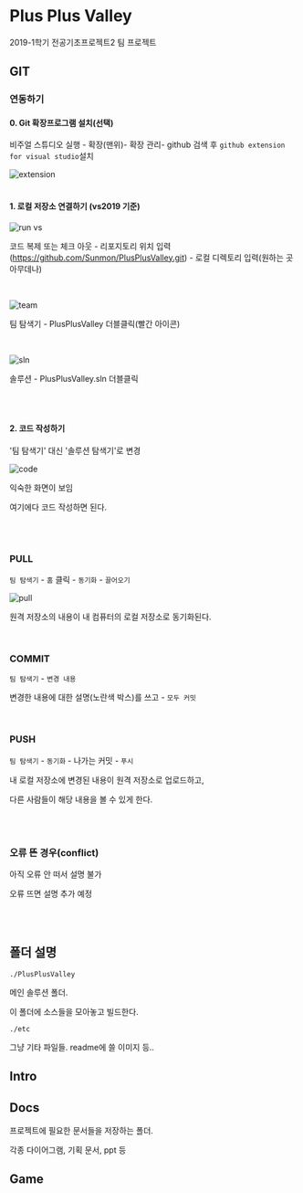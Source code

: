 # Plus Plus Valley

2019-1학기 전공기초프로젝트2 팀 프로젝트


## GIT

### 연동하기

#### 0. Git 확장프로그램 설치(선택)

비주얼 스튜디오 실행 - 확장(맨위)- 확장 관리- github 검색 후 `github extension for visual studio`설치

![extension](./etc/extension.JPG)
<br>
<br>

#### 1. 로컬 저장소 연결하기 (vs2019 기준)

![run vs](./etc/vsrun2.JPG)

코드 복제 또는 체크 아웃 - 리포지토리 위치 입력 (https://github.com/Sunmon/PlusPlusValley.git) - 로컬 디렉토리 입력(원하는 곳 아무데나)

<br>

![team](./etc/team.JPG)

팀 탐색기 - PlusPlusValley 더블클릭(빨간 아이콘)

<br>

![sln](./etc/sln.JPG)

솔루션 - PlusPlusValley.sln 더블클릭

<br>

<br>


#### 2. 코드 작성하기

'팀 탐색기' 대신 '솔루션 탐색기'로 변경

![code](./etc/code.JPG)

익숙한 화면이 보임

여기에다 코드 작성하면 된다.


<br>

<br>


### PULL

`팀 탐색기` - `홈` 클릭 - `동기화` - `끌어오기`

![pull](./etc/pull.JPG)

원격 저장소의 내용이 내 컴퓨터의 로컬 저장소로 동기화된다.

<br>

### COMMIT

`팀 탐색기` - `변경 내용`

변경한 내용에 대한 설명(노란색 박스)를 쓰고 - `모두 커밋`

<br>


### PUSH

`팀 탐색기` - `동기화` - 나가는 커밋 - `푸시`

내 로컬 저장소에 변경된 내용이 원격 저장소로 업로드하고,

다른 사람들이 해당 내용을 볼 수 있게 한다.

<br>

<br>


### 오류 뜬 경우(conflict)

아직 오류 안 떠서 설명 불가

오류 뜨면 설명 추가 예정

<br>

<br>


## 폴더 설명

`./PlusPlusValley`

메인 솔루션 폴더.

이 폴더에 소스들을 모아놓고 빌드한다.


`./etc`

그냥 기타 파일들.  readme에 쓸 이미지 등..


## Intro


## Docs

프로젝트에 필요한 문서들을 저장하는 폴더.

각종 다이어그램, 기획 문서, ppt 등

## Game

